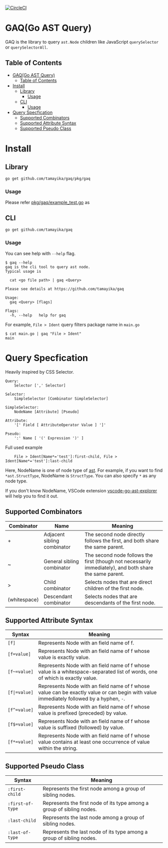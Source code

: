[![CircleCI](https://circleci.com/gh/tamayika/gaq.svg?style=svg)](https://circleci.com/gh/tamayika/gaq)

# GAQ(Go AST Query)

GAQ is the library to query `ast.Node` children like JavaScript `querySelector` or `querySelectorAll`.

## Table of Contents

<!-- TOC -->

- [GAQ(Go AST Query)](#gaqgo-ast-query)
    - [Table of Contents](#table-of-contents)
- [Install](#install)
    - [Library](#library)
        - [Usage](#usage)
    - [CLI](#cli)
        - [Usage](#usage-1)
- [Query Specfication](#query-specfication)
    - [Supported Combinators](#supported-combinators)
    - [Supported Attribute Syntax](#supported-attribute-syntax)
    - [Supported Pseudo Class](#supported-pseudo-class)

<!-- /TOC -->

# Install

## Library

```sh
go get github.com/tamayika/gaq/pkg/gaq
```

### Usage

Please refer [pkg/gaq/example_test.go](pkg/gaq/example_test.go) as 

## CLI

```sh
go get github.com/tamayika/gaq
```

### Usage

You can see help with `--help` flag.

```
$ gaq --help
gaq is the cli tool to query ast node.
Typical usage is

  cat <go file path> | gaq <Query>

Please see details at https://github.com/tamayika/gaq

Usage:
  gaq <Query> [flags]

Flags:
  -h, --help   help for gaq
```

For example, `File > Ident` query filters package name in `main.go`

```
$ cat main.go | gaq "File > Ident"
main
```

# Query Specfication

Heavily inspired by CSS Selector.

```
Query:
    Selector [',' Selector]

Selector:
    SimpleSelector [Combinator SimpleSelector]

SimpleSelector:
    NodeName [Attribute] [Pseudo]

Attribute:
    '[' Field [ AttributeOperator Value ] ']'

Pseudo:
    ':' Name [ '(' Expression ')' ]
```

Full used example
```
    File > Ident[Name*='test']:first-child, File > Ident[Name*='test']:last-child
```

Here, NodeName is one of node type of [ast](https://golang.org/pkg/go/ast/).
For example, if you want to find `*ast.StructType`, NodeName is `StructType`.
You can also specify `*` as any node type.

If you don't know NodeName, VSCode extension [vscode-go-ast-explorer](https://github.com/tamayika/vscode-go-ast-explorer) will help you to find it out.

## Supported Combinators

|  Combinator  |            Name             |                                                 Meaning                                                 |
| ------------ | --------------------------- | ------------------------------------------------------------------------------------------------------- |
| +            | Adjacent sibling combinator | The second node directly follows the first, and both share the same parent.                             |
| ~            | General sibling combinator  | The second node follows the first (though not necessarily immediately), and both share the same parent. |
| >            | Child combinator            | Selects nodes that are direct children of the first node.                                               |
| (whitespace) | Descendant combinator       | Selects nodes that are descendants of the first node.                                                   |

## Supported Attribute Syntax

|    Syntax     |                                                                 Meaning                                                                 |
| ------------- | --------------------------------------------------------------------------------------------------------------------------------------- |
| `[f]`         | Represents Node with an field name of f.                                                                                                |
| `[f=value]`   | Represents Node with an field name of f whose value is exactly value.                                                                   |
| `[f~=value]`  | Represents Node with an field name of f whose value is a whitespace-separated list of words, one of which is exactly value.             |
| `[f\|=value]` | Represents Node with an field name of f whose value can be exactly value or can begin with value immediately followed by a hyphen, `-`. |
| `[f^=value]`  | Represents Node with an field name of f whose value is prefixed (preceded) by value.                                                    |
| `[f$=value]`  | Represents Node with an field name of f whose value is suffixed (followed) by value.                                                    |
| `[f*=value]`  | Represents Node with an field name of f whose value contains at least one occurrence of value within the string.                        |

## Supported Pseudo Class

|      Syntax      |                                Meaning                                |
| ---------------- | --------------------------------------------------------------------- |
| `:first-child`   | Represents the first node among a group of sibling nodes.             |
| `:first-of-type` | Represents the first node of its type among a group of sibling nodes. |
| `:last-child`    | Represents the last node among a group of sibling nodes.              |
| `:last-of-type`  | Represents the last node of its type among a group of sibling nodes.  |